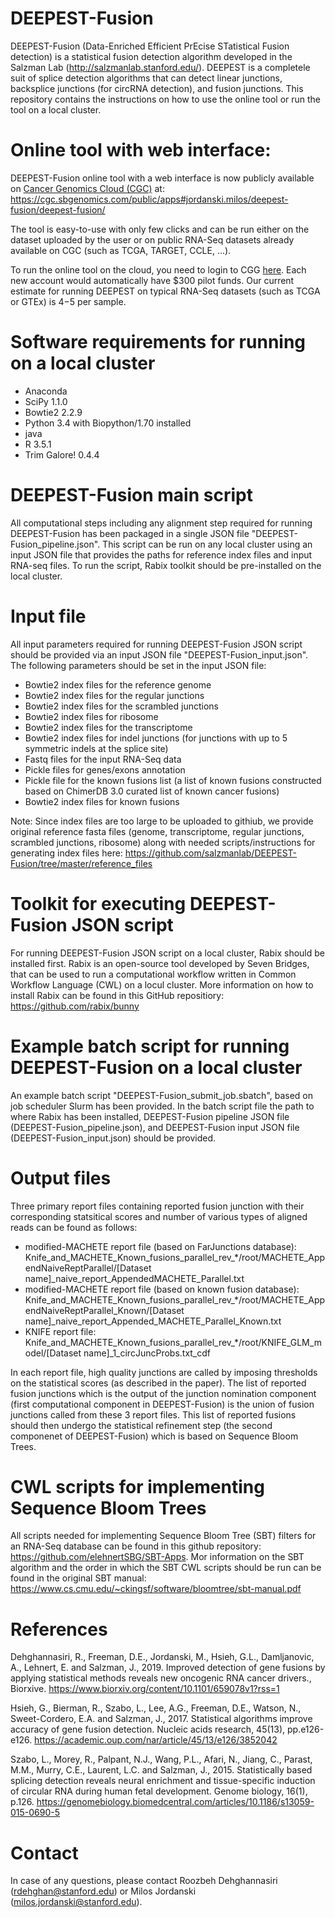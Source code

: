 # DEEPEST-Fusion

DEEPEST-Fusion (Data-Enriched Efficient PrEcise STatistical Fusion detection) is a statistical fusion detection algorithm developed in the Salzman Lab (http://salzmanlab.stanford.edu/).  DEEPEST is a completele suit of splice detection algorithms that can detect linear junctions, backsplice junctions (for circRNA detection), and fusion junctions. This repository contains the instructions on how to use the online tool or run the tool on a local cluster.

# Online tool with web interface:
DEEPEST-Fusion online tool with a web interface is now publicly available on [Cancer Genomics Cloud (CGC)](http://www.cancergenomicscloud.org/) at: https://cgc.sbgenomics.com/public/apps#jordanski.milos/deepest-fusion/deepest-fusion/

The tool is easy-to-use with only few clicks and can be run either on the dataset uploaded by the user or on public RNA-Seq datasets already available on CGC (such as TCGA, TARGET, CCLE, ...). 

To run the online tool on the cloud, you need to login to CGG [here](https://cgc-accounts.sbgenomics.com/auth/login?next=https%3A%2F%2Fcgc-accounts.sbgenomics.com%2Foauth2%2Fauthorization%3Fresponse_type%3Dcode%26client_id%3D08bbb98f354e4554bd7fd315de64d955%26redirect_uri%3Dhttps%253A%252F%252Fcgc.sbgenomics.com%252Foauth2%252Fredirect%26scope%3Dopenid%26state%3DDlQ4PIZFvqpWnrod5lOzyVG6M9qcLf%26nonce%3D2AKOsefdeicsyDctFCyug2LBl6KyL8). Each new account would automatically have $300 pilot funds. Our current estimate for running DEEPEST on typical RNA-Seq datasets (such as TCGA or GTEx) is $4-$5 per sample.    


# Software requirements for running on a local cluster

- Anaconda
- SciPy 1.1.0
- Bowtie2 2.2.9
- Python 3.4 with Biopython/1.70 installed
- java
- R 3.5.1
- Trim Galore! 0.4.4

# DEEPEST-Fusion main script

All computational steps including any alignment step required for running DEEPEST-Fusion has been packaged in a single JSON file "DEEPEST-Fusion_pipeline.json". This script can be run on any local cluster using an input JSON file that provides the paths for reference index files and input RNA-seq files. To run the script, Rabix toolkit should be pre-installed on the local cluster.  

# Input file

All input parameters required for running DEEPEST-Fusion JSON script should be provided via an input JSON file "DEEPEST-Fusion_input.json". The following parameters should be set in the input JSON file:

- Bowtie2 index files for the reference genome
- Bowtie2 index files for the regular junctions
- Bowtie2 index files for the scrambled junctions
- Bowtie2 index files for ribosome
- Bowtie2 index files for the transcriptome
- Bowtie2 index files for indel junctions (for junctions with up to 5 symmetric indels at the splice site)
- Fastq files for the input RNA-Seq data
- Pickle files for genes/exons annotation
- Pickle file for the known fusions list (a list of known fusions constructed based on ChimerDB 3.0 curated list of known cancer fusions)
- Bowtie2 index files for known fusions

Note: Since index files are too large to be uploaded to githiub, we provide original reference fasta files (genome, transcriptome, regular junctions, scrambled junctions, ribosome) along with needed scripts/instructions for generating index files here: 
https://github.com/salzmanlab/DEEPEST-Fusion/tree/master/reference_files 

# Toolkit for executing DEEPEST-Fusion JSON script

For running DEEPEST-Fusion JSON script on a local cluster, Rabix should be installed first. Rabix is an open-source tool developed by Seven Bridges, that can be used to run a computational workflow written in Common Workflow Language (CWL) on a locul cluster. More information on how to install Rabix can be found in this GitHub repositiory: https://github.com/rabix/bunny  

# Example batch script for running DEEPEST-Fusion on a local cluster

An example batch script "DEEPEST-Fusion_submit_job.sbatch", based on job scheduler Slurm has been provided. In the batch script file the path to where Rabix has been installed, DEEPEST-Fusion pipeline JSON file (DEEPEST-Fusion_pipeline.json), and DEEPEST-Fusion input JSON file (DEEPEST-Fusion_input.json) should be provided. 

# Output files

Three primary report files containing reported fusion junction with their corresponding statsitical scores and number of various types of aligned reads can be found as follows:

- modified-MACHETE report file (based on FarJunctions database): Knife_and_MACHETE_Known_fusions_parallel_rev_\*/root/MACHETE_AppendNaiveReptParallel/\[Dataset name\]\_naive_report_AppendedMACHETE\_Parallel.txt
- modified-MACHETE report file (based on known fusion database): Knife_and_MACHETE_Known_fusions_parallel_rev_\*/root/MACHETE_AppendNaiveReptParallel_Known/\[Dataset name\]\_naive_report_Appended_MACHETE_Parallel\_Known.txt
- KNIFE report file: Knife_and_MACHETE_Known_fusions_parallel_rev_\*/root/KNIFE_GLM_model/\[Dataset name\]\_1\_circJuncProbs.txt_cdf  

In each report file, high quality junctions are called by imposing thresholds on the statistical scores (as described in the paper). The list of reported fusion junctions which is the output of the junction nomination component (first computational component in DEEPEST-Fusion) is the union of fusion junctions called from these 3 report files. This list of reported fusions should then undergo the statistical refinement step (the second componenet of DEEPEST-Fusion) which is based on Sequence Bloom Trees.

# CWL scripts for implementing Sequence Bloom Trees

All scripts needed for implementing Sequence Bloom Tree (SBT) filters for an RNA-Seq database can be found in this github repository: https://github.com/elehnertSBG/SBT-Apps. Mor information on the SBT algorithm and the order in which the SBT CWL scripts should be run can be found in the original SBT manual: https://www.cs.cmu.edu/~ckingsf/software/bloomtree/sbt-manual.pdf 

# References

Dehghannasiri, R., Freeman, D.E., Jordanski, M., Hsieh, G.L., Damljanovic, A., Lehnert, E. and Salzman, J., 2019. Improved detection of gene fusions by applying statistical methods reveals new oncogenic RNA cancer drivers., Biorxive. https://www.biorxiv.org/content/10.1101/659078v1?rss=1

Hsieh, G., Bierman, R., Szabo, L., Lee, A.G., Freeman, D.E., Watson, N., Sweet-Cordero, E.A. and Salzman, J., 2017. Statistical algorithms improve accuracy of gene fusion detection. Nucleic acids research, 45(13), pp.e126-e126. https://academic.oup.com/nar/article/45/13/e126/3852042

Szabo, L., Morey, R., Palpant, N.J., Wang, P.L., Afari, N., Jiang, C., Parast, M.M., Murry, C.E., Laurent, L.C. and Salzman, J., 2015. Statistically based splicing detection reveals neural enrichment and tissue-specific induction of circular RNA during human fetal development. Genome biology, 16(1), p.126. https://genomebiology.biomedcentral.com/articles/10.1186/s13059-015-0690-5
# Contact

In case of any questions, please contact Roozbeh Dehghannasiri (rdehghan@stanford.edu) or Milos Jordanski (milos.jordanski@stanford.edu).
